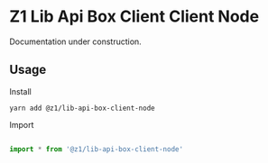 # Z1 Lib Api Box Client Client Node

Documentation under construction.

## Usage

Install

```
yarn add @z1/lib-api-box-client-node
```

Import

```JavaScript

import * from '@z1/lib-api-box-client-node'

```
